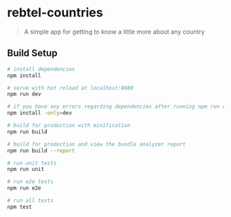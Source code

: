 # rebtel-countries

> A simple app for getting to know a little more about any country

## Build Setup

``` bash
# install dependencies
npm install

# serve with hot reload at localhost:8080
npm run dev

# if you have any errors regarding dependencies after running npm run dev
npm install -only=dev

# build for production with minification
npm run build

# build for production and view the bundle analyzer report
npm run build --report

# run unit tests
npm run unit

# run e2e tests
npm run e2e

# run all tests
npm test
```
